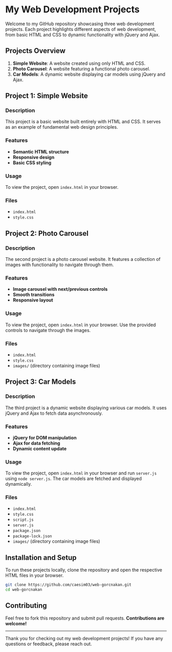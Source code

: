 # My Web Development Projects

Welcome to my GitHub repository showcasing three web development projects. Each project highlights different aspects of web development, from basic HTML and CSS to dynamic functionality with jQuery and Ajax.

## Projects Overview

1. **Simple Website**: A website created using only HTML and CSS.
2. **Photo Carousel**: A website featuring a functional photo carousel.
3. **Car Models**: A dynamic website displaying car models using jQuery and Ajax.

## Project 1: Simple Website

### Description
This project is a basic website built entirely with HTML and CSS. It serves as an example of fundamental web design principles.

### Features
- **Semantic HTML structure**
- **Responsive design**
- **Basic CSS styling**

### Usage
To view the project, open `index.html` in your browser.

### Files
- `index.html`
- `style.css`

## Project 2: Photo Carousel

### Description
The second project is a photo carousel website. It features a collection of images with functionality to navigate through them.

### Features
- **Image carousel with next/previous controls**
- **Smooth transitions**
- **Responsive layout**

### Usage
To view the project, open `index.html` in your browser. Use the provided controls to navigate through the images.

### Files
- `index.html`
- `style.css`
- `images/` (directory containing image files)

## Project 3: Car Models

### Description
The third project is a dynamic website displaying various car models. It uses jQuery and Ajax to fetch data asynchronously.

### Features
- **jQuery for DOM manipulation**
- **Ajax for data fetching**
- **Dynamic content update**

### Usage
To view the project, open `index.html` in your browser and run `server.js` using `node server.js`. The car models are fetched and displayed dynamically.

### Files
- `index.html`
- `style.css`
- `script.js`
- `server.js`
- `package.json`
- `package-lock.json`
- `images/` (directory containing image files)

## Installation and Setup

To run these projects locally, clone the repository and open the respective HTML files in your browser.

```bash
git clone https://github.com/caesim03/web-gorcnakan.git
cd web-gorcnakan
```

## Contributing

Feel free to fork this repository and submit pull requests. **Contributions are welcome!**

---

Thank you for checking out my web development projects! If you have any questions or feedback, please reach out.

